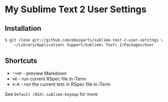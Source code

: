 # My Sublime Text 2 User Settings

## Installation

```bash
$ git clone git://github.com/ebeigarts/sublime-text-2-user-setitngs \
	~/Library/Application\ Support/Sublime\ Text\ 2/Packages/User
```

## Shortcuts

* `⌃⌥⌘P` - preview Markdown
* `⌘R` - run current RSpec file in iTerm
* `⌘⇧R` - run the current test in RSpec file in iTerm

See `Default (OSX).sublime-keymap` for more
